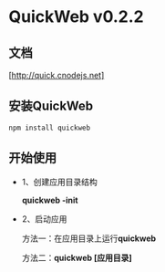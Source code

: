 # QuickWeb v0.2.2

文档
----------------------------

[http://quick.cnodejs.net]


安装QuickWeb
----------------------------

	npm install quickweb
	
	
开始使用
----------------------------

* 1、创建应用目录结构

	**quickweb -init**
	
* 2、启动应用

	方法一：在应用目录上运行**quickweb**
	
	方法二：**quickweb [应用目录]**
	
